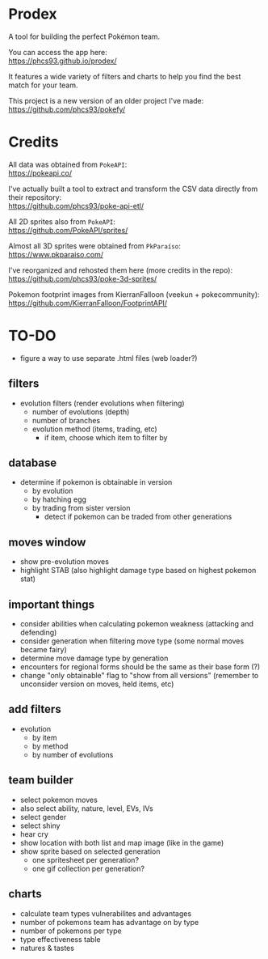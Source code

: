 # Prodex

A tool for building the perfect Pokémon team.

You can access the app here:  
https://phcs93.github.io/prodex/

It features a wide variety of filters and charts to help you find the best match for your team.

This project is a new version of an older project I've made:  
https://github.com/phcs93/pokefy/

# Credits

All data was obtained from `PokeAPI`:  
https://pokeapi.co/

I've actually built a tool to extract and transform the CSV data directly from their repository:  
https://github.com/phcs93/poke-api-etl/

All 2D sprites also from `PokeAPI`:  
https://github.com/PokeAPI/sprites/

Almost all 3D sprites were obtained from `PkParaíso`:  
https://www.pkparaiso.com/

I've reorganized and rehosted them here (more credits in the repo):  
https://github.com/phcs93/poke-3d-sprites/

Pokemon footprint images from KierranFalloon (veekun + pokecommunity):  
https://github.com/KierranFalloon/FootprintAPI/

# TO-DO

- figure a way to use separate .html files (web loader?)

## filters

  - evolution filters (render evolutions when filtering)
    - number of evolutions (depth)
    - number of branches
    - evolution method (items, trading, etc)
      - if item, choose which item to filter by


## database

  - determine if pokemon is obtainable in version 
    - by evolution
    - by hatching egg
    - by trading from sister version
      - detect if pokemon can be traded from other generations

## moves window

  - show pre-evolution moves
  - highlight STAB (also highlight damage type based on highest pokemon stat)

## important things

  - consider abilities when calculating pokemon weakness (attacking and defending)
  - consider generation when filtering move type (some normal moves became fairy)
  - determine move damage type by generation
  - encounters for regional forms should be the same as their base form (?)
  - change "only obtainable" flag to "show from all versions" (remember to unconsider version on moves, held items, etc)

## add filters

  - evolution
    - by item
    - by method
    - by number of evolutions

## team builder 

  - select pokemon moves
  - also select ability, nature, level, EVs, IVs
  - select gender
  - select shiny
  - hear cry
  - show location with both list and map image (like in the game)
  - show sprite based on selected generation
    - one spritesheet per generation?
    - one gif collection per generation?

## charts

  - calculate team types vulnerabilites and advantages
  - number of pokemons team has advantage on by type
  - number of pokemons per type
  - type effectiveness table
  - natures & tastes